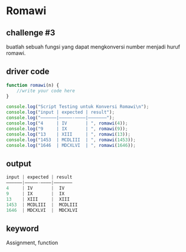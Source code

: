 # Romawi

## challenge #3
buatlah sebuah fungsi yang dapat mengkonversi number menjadi huruf romawi.

## driver code
```javascript
function romawi(n) {
    //write your code here
}

console.log("Script Testing untuk Konversi Romawi\n");
console.log("input | expected | result");
console.log("——————|—————-————|———————");
console.log("4     | IV       | ", romawi(4));
console.log("9     | IX       | ", romawi(9));
console.log("13    | XIII     | ", romawi(13));
console.log("1453  | MCDLIII  | ", romawi(1453));
console.log("1646  | MDCXLVI  | ", romawi(1646));


```

## output
```javascript
input | expected | result
——————|—————-————|———————
4     | IV       |  IV
9     | IX       |  IX
13    | XIII     |  XIII
1453  | MCDLIII  |  MCDLIII
1646  | MDCXLVI  |  MDCXLVI
```

## keyword
Assignment, function